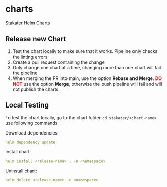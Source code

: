 # charts

Stakater Helm Charts

## Release new Chart

1. Test the chart locally to make sure that it works. Pipeline only checks the linting errors
2. Create a pull request containing the change
3. Only change one chart at a time, changing more than one chart will fail the pipeline
4. When merging the PR into main, use the option **Rebase and Merge**. <span style="color:red"> **DO NOT** </span> use the option **Merge**, otherwise the push pipeline will fail and will not publish the charts

## Local Testing

To test the chart locally, go to the chart folder `cd stakater/<chart-name>` use following commands

Download dependencies:

```yaml
helm dependency update
```

Install chart:

```yaml
helm install <release-name> . -n <namespace>
```

Uninstall chart:

```yaml
helm delete <release-name> -n <namespace>
```
